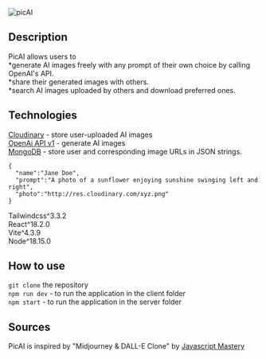 ![picAI](https://github.com/millie178/dall-e/assets/81370382/5ed703ab-d022-476b-8465-88d9528e83a7)
## Description
  PicAI allows users to  
  *generate AI images freely with any prompt of their own choice by calling OpenAI's API.  
  *share their generated images with others.  
  *search AI images uploaded by others and download preferred ones.   
## Technologies
  [Cloudinary](https://cloudinary.com/) - store user-uploaded AI images  
  [OpenAi API v1](https://platform.openai.com/docs/api-reference/images/create) - generate AI images   
  [MongoDB](https://www.mongodb.com/atlas/database) - store user and corresponding image URLs in JSON strings. 
  ```
  {
    "name":"Jane Doe",
    "prompt":"A photo of a sunflower enjoying sunshine swinging left and right",
    "photo":"http://res.cloudinary.com/xyz.png"
  }
  ```
  Tailwindcss^3.3.2  
  React^18.2.0  
  Vite^4.3.9  
  Node^18.15.0 
## How to use
  ```git clone``` the repository  
  ```npm run dev``` - to run the application in the client folder  
  ```npm start``` - to run the application in the server folder   
## Sources
  PicAI is inspired by "Midjourney & DALL-E Clone" by [Javascript Mastery](https://www.youtube.com/watch?v=EyIvuigqDoA&t=6063s) 
